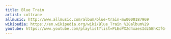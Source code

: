 ```yaml
---
title: Blue Train
artist: coltrane
allmusic: http://www.allmusic.com/album/blue-train-mw0000187969
wikipedia: https://en.wikipedia.org/wiki/Blue_Train_%28album%29
youtube: https://www.youtube.com/playlist?list=PLEoPXZd4xaesIdz5BhKIfG-Nq6FnvjCQy
---
```

